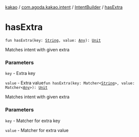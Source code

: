 [kakao](../../index.md) / [com.agoda.kakao.intent](../index.md) / [IntentBuilder](index.md) / [hasExtra](./has-extra.md)

# hasExtra

`fun hasExtra(key: `[`String`](https://kotlinlang.org/api/latest/jvm/stdlib/kotlin/-string/index.html)`, value: `[`Any`](https://kotlinlang.org/api/latest/jvm/stdlib/kotlin/-any/index.html)`): `[`Unit`](https://kotlinlang.org/api/latest/jvm/stdlib/kotlin/-unit/index.html)

Matches intent with given extra

### Parameters

`key` - Extra key

`value` - Extra value`fun hasExtra(key: Matcher<`[`String`](https://kotlinlang.org/api/latest/jvm/stdlib/kotlin/-string/index.html)`>, value: Matcher<`[`Any`](https://kotlinlang.org/api/latest/jvm/stdlib/kotlin/-any/index.html)`>): `[`Unit`](https://kotlinlang.org/api/latest/jvm/stdlib/kotlin/-unit/index.html)

Matches intent with given extra

### Parameters

`key` - Matcher for extra key

`value` - Matcher for extra value